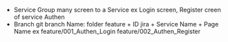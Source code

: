 * Service
Group many screen to a Service
ex Login screen, Register creen of service Authen
* Branch 
git branch Name: folder feature +  ID jira + Service Name + Page Name
ex feature/001_Authen_Login
   feature/002_Authen_Register
